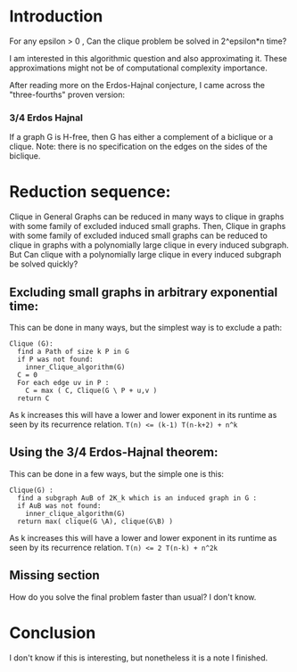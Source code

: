 # Introduction 
For any epsilon > 0 , Can the clique problem be solved in 2^epsilon*n time?

I am interested in this algorithmic question and also approximating it.
These approximations might not be of computational complexity importance.

After reading more on the Erdos-Hajnal conjecture, I came across the "three-fourths" proven version:
### 3/4 Erdos Hajnal
If a graph G is H-free, then G has either a complement of a biclique or a clique.
Note: there is no specification on the edges on the sides of the biclique.

# Reduction sequence:
Clique in General Graphs can be reduced in many ways to 
clique in graphs with some family of excluded induced small graphs. 
Then, 
Clique in graphs with some family of excluded induced small graphs
can be reduced to clique in graphs with a polynomially large clique in every induced subgraph.
But
Can clique with a polynomially large clique in every induced subgraph be solved quickly?
## Excluding small graphs in arbitrary exponential time:
This can be done in many ways, but the simplest way is to exclude a path:
```
Clique (G):
  find a Path of size k P in G
  if P was not found:
    inner_Clique_algorithm(G)
  C = 0
  For each edge uv in P :
    C = max ( C, Clique(G \ P + u,v )
  return C
```
As k increases this will have a lower and lower exponent in its runtime
as seen by its recurrence relation.
``` T(n) <= (k-1) T(n-k+2) + n^k ```
## Using the 3/4 Erdos-Hajnal theorem:
This can be done in a few ways, but the simple one is this:
```
Clique(G) :
  find a subgraph AuB of 2K_k which is an induced graph in G :
  if AuB was not found:
    inner_clique_algorithm(G)
  return max( clique(G \A), clique(G\B) )
```
As k increases this will have a lower and lower exponent in its runtime
as seen by its recurrence relation.
```T(n) <= 2 T(n-k) + n^2k ```
## Missing section
How do you solve the final problem faster than usual? I don't know.

# Conclusion
I don't know if this is interesting, but nonetheless it is a note I finished.
